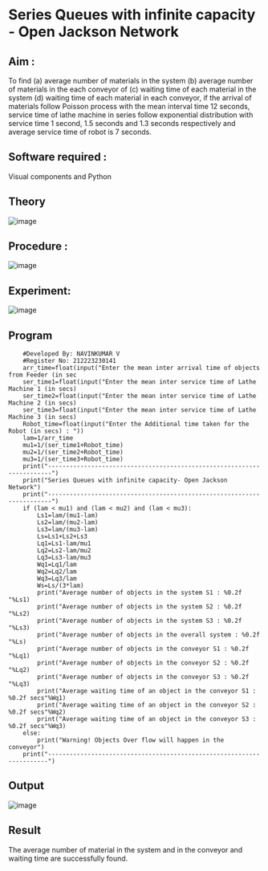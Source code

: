 # Series Queues with infinite capacity - Open Jackson Network

## Aim :
To find (a) average number of materials in the system (b) average number of materials in the each conveyor of (c) waiting time of each material in the system (d) waiting time of each material in each conveyor, if the arrival  of materials follow Poisson process with the mean interval time 12 seconds, service time of  lathe machine in series follow exponential distribution  with service time  1 second, 1.5 seconds and 1.3 seconds respectively and average service time of robot is 7 seconds.

## Software required :
Visual components and Python

## Theory

![image](https://user-images.githubusercontent.com/103921593/203239736-7b81f599-71a8-4ae7-b63e-5d98acd9ea54.png)


## Procedure :

![image](https://user-images.githubusercontent.com/103921593/203239789-bc870dce-6727-487b-a0e2-4fc3f5114889.png)


## Experiment:
![image](https://github.com/user-attachments/assets/29ffff34-9d66-4207-b41a-3163b42247ae)


## Program
        #Developed By: NAVINKUMAR V
        #Register No: 212223230141
        arr_time=float(input("Enter the mean inter arrival time of objects from Feeder (in sec
        ser_time1=float(input("Enter the mean inter service time of Lathe Machine 1 (in secs)
        ser_time2=float(input("Enter the mean inter service time of Lathe Machine 2 (in secs)
        ser_time3=float(input("Enter the mean inter service time of Lathe Machine 3 (in secs)
        Robot_time=float(input("Enter the Additional time taken for the Robot (in secs) : "))
        lam=1/arr_time
        mu1=1/(ser_time1+Robot_time)
        mu2=1/(ser_time2+Robot_time)
        mu3=1/(ser_time3+Robot_time)
        print("-----------------------------------------------------------------------")
        print("Series Queues with infinite capacity- Open Jackson Network")
        print("-----------------------------------------------------------------------")
        if (lam < mu1) and (lam < mu2) and (lam < mu3):
            Ls1=lam/(mu1-lam)
            Ls2=lam/(mu2-lam)
            Ls3=lam/(mu3-lam)
            Ls=Ls1+Ls2+Ls3
            Lq1=Ls1-lam/mu1
            Lq2=Ls2-lam/mu2
            Lq3=Ls3-lam/mu3
            Wq1=Lq1/lam
            Wq2=Lq2/lam
            Wq3=Lq3/lam
            Ws=Ls/(3*lam)
            print("Average number of objects in the system S1 : %0.2f "%Ls1)
            print("Average number of objects in the system S2 : %0.2f "%Ls2)
            print("Average number of objects in the system S3 : %0.2f "%Ls3)
            print("Average number of objects in the overall system : %0.2f "%Ls)
            print("Average number of objects in the conveyor S1 : %0.2f "%Lq1)
            print("Average number of objects in the conveyor S2 : %0.2f "%Lq2)
            print("Average number of objects in the conveyor S3 : %0.2f "%Lq3)
            print("Average waiting time of an object in the conveyor S1 : %0.2f secs"%Wq1)
            print("Average waiting time of an object in the conveyor S2 : %0.2f secs"%Wq2)
            print("Average waiting time of an object in the conveyor S3 : %0.2f secs"%Wq3)
        else:
            print("Warning! Objects Over flow will happen in the conveyor")
        print("----------------------------------------------------------------------")

## Output
![image](https://github.com/user-attachments/assets/53da189e-7161-4a97-94de-1a07d8d0619d)

## Result
The average number of material in the system and in the conveyor and waiting time are successfully found.
